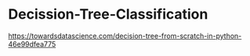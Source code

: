 # Decission-Tree-Classification
https://towardsdatascience.com/decision-tree-from-scratch-in-python-46e99dfea775
